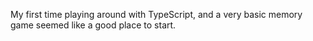 My first time playing around with TypeScript, and a very basic memory game seemed like a good place to start.
